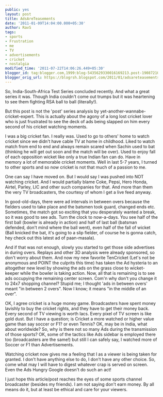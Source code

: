 ```yaml
---
public: yes
layout: post
title: AdsAreTeasements
date: '2011-01-09T14:04:00.000+05:30'
author: RavS
tags:
- sports
- Frustration
- me
- TV
- advertisements
- cricket
- nostalgia
modified_time: '2011-07-22T14:06:26.449+05:30'
blogger_id: tag:blogger.com,1999:blog-5435629330016169213.post-1908721009131141931
blogger_orig_url: https://blogrsh.blogspot.com/2011/01/adsareteasements.html
---
```


So, India-South-Africa Test Series concluded recently. And what a great series it was. Though India couldn't come out trumps but it was heartening to see them fighting RSA ball to ball (literally!).

But this post is not the 'post' series analysis by yet-another-wannabe-cricket-expert. This is actually about the agony of a long lost cricket lover who is just frustrated to see the deck of ads being slapped on him every second of his cricket watching moments.  

I was a big cricket fan. I really was. Used to go to others' home to watch cricket since we didn't have cable TV at home in childhood. Liked to watch match from end to end and always remain scared when Sachin used to bat (thinking he will get out soon and the match will be over). Used to enjoy fall of each opposition wicket like only a true Indian fan can do. Have in memory a lot of memorable cricket moments. Well in last 5-7 years, I turned to other sports and so now cricket is not that much of a passion to me.

One can say I have moved on. But I would say I was pushed into NOT watching cricket. And I would partially blame Coke, Pepsi, Hero Honda, Airtel, Parley, LIC and other such companies for that. And more than them the very TV broadcasters, the courtesy of whom I get a live feed anyway. 

In good-old-days, there were ad intervals in between overs because the fielders used to take place and the batsmen took guard, changed ends etc. Sometimes, the match got so exciting that you desperately wanted a break, so it was good to see ads. Turn the clock to now-a-days. You see half of the first ball (bowler is already in action) and half of last ball (batsman defended, don't mind where the ball went), even half of the fall of wicket (Ball knicked the bat, it's going to a slip fielder, of course he is gonna catch, hey check out this latest ad of paan-masala).

And if that was not enough, slowly you started to get those side advertises in during overs. Replays and other 3D analysis were already sponsored, so don't worry about them. And now my new favorite TenCricket (Let's not be anonymous and POINT the culprits this time) has taken the Ad hysteria to an altogether new level by showing the ads on the grass close to wicket-keeper while the bowler is taking action. Now, all that is remaining is to see ads occupying the remaining center screen. Com'n why don't you change it to 24x7 shopping channel? Stupid me; I thought 'ads in between overs' meant "in between 2 overs". Now I know; it means "in the middle of an over".

OK, I agree cricket is a huge money game. Broadcasters have spent money lavishly to buy the cricket rights, and they have to get their money back. Every second of TV viewing is worth lacs. Every pixel of TV screen is like gold dust. But I have a question; is Cricket a more watched or higher value game than say soccer or F1? or even Tennis? OK, may be in India, what about worldwide? So, why is there not so many Ads during the transmission of those sports? OK, some of the tactics like Ads sidebar is employed there too (broadcasters are the same!) but still I can safely say, I watched more of Soccer or F1 than Advertisements.

Watching cricket now gives me a feeling that I as a viewer is being taken for granted. I don't have anything else to do, I don't have any other choice. So, come what may I will have to digest whatever crap is served on screen. Even the Ads Hungry Google doesn't do such an act!

I just hope this article/post reaches the eyes of some sports channel broadcaster (besides my friends). I am not saying don't earn money. By all means do it, but at least be ethical and care for your viewers.